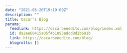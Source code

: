 ```yaml
---
date: "2021-05-20T19:19:00Z"
description: ""
title: Oscar's Blog
params:
  feedlink: https://oscarbenedito.com/blog/index.xml
  id: da2ee60415a05f4b1893adcd8d2b691b
  link: https://oscarbenedito.com/blog/
  blogrolls: []
---
```

